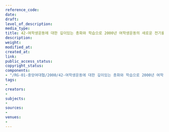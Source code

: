 ```yaml
---
reference_code: 
date: 
draft: 
level_of_description: 
media_type: 
title: 42-여학생운동에 대한 깊이있는 총화와 학습으로 2000년 여학생운동의 새로운 전기를 마련하자
description: 
weight: 
modified_at: 
created_at: 
link: 
public_access_status: 
copyright_status: 
components:
- "/RG-01-중앙여대협/2000/42-여학생운동에 대한 깊이있는 총화와 학습으로 2000년 여학생운동의 새로운 전기를 마련하자.pdf"
tags:
- 
creators:
- 
subjects:
- 
sources:
- 
venues:
- 
---
```

